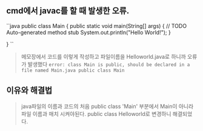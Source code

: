 ## cmd에서 javac를 할 때 발생한 오류.
``java
public class Main {
	public static void main(String[] args) {
		// TODO Auto-generated method stub
		System.out.println("Hello World!");
	}

}
``
> 메모장에서 코드를 이렇게 작성하고 파일이름을 Helloworld.java로 하니까 오류가 발생했다
``
 error: class Main is public, should be declared in a file named Main.java
public class Main
``

## 이유와 해결법
> java파일의 이름과 코드의 처음 public class 'Main' 부분에서 Main이 아니라 파일 이름과 매치 시켜야된다.
> public class Helloworld로 변경하니 해결되었다.
